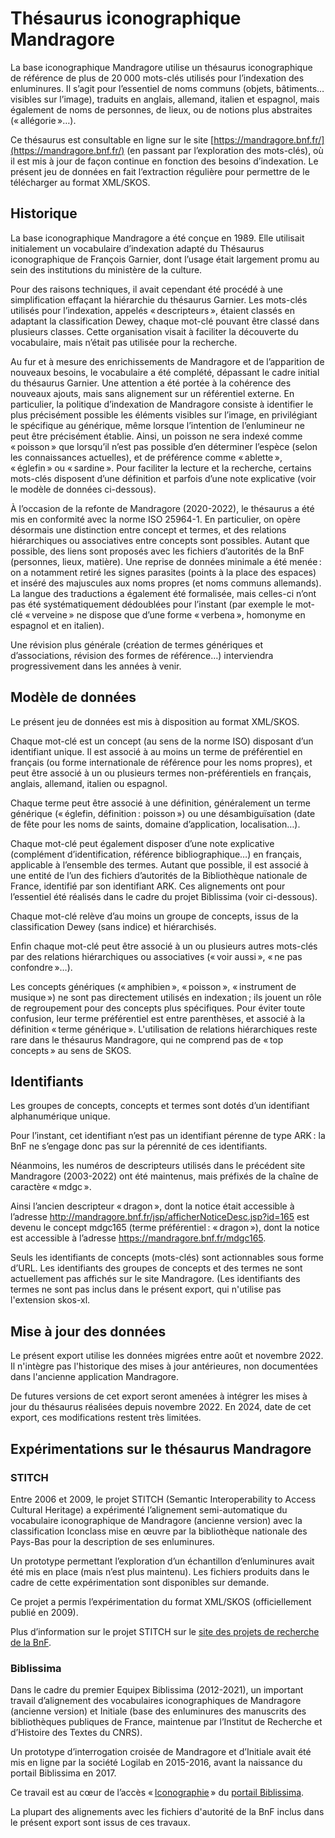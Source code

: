 # Thésaurus iconographique Mandragore 

La base iconographique Mandragore utilise un thésaurus iconographique de référence de plus de 20 000 mots-clés utilisés pour l’indexation des enluminures. Il s’agit pour l’essentiel de noms communs (objets, bâtiments… visibles sur l’image), traduits en anglais, allemand, italien et espagnol, mais également de noms de personnes, de lieux, ou de notions plus abstraites (« allégorie »…). 

Ce thésaurus est consultable en ligne sur le site [https://mandragore.bnf.fr/](https://mandragore.bnf.fr/) (en passant par l’exploration des mots-clés), où il est mis à jour de façon continue en fonction des besoins d’indexation. Le présent jeu de données en fait l’extraction régulière pour permettre de le télécharger au format XML/SKOS. 

## Historique 

La base iconographique Mandragore a été conçue en 1989. Elle utilisait initialement un vocabulaire d’indexation adapté du Thésaurus iconographique de François Garnier, dont l’usage était largement promu au sein des institutions du ministère de la culture. 

Pour des raisons techniques, il avait cependant été procédé à une simplification effaçant la hiérarchie du thésaurus Garnier. Les mots-clés utilisés pour l’indexation, appelés « descripteurs », étaient classés en adaptant la classification Dewey, chaque mot-clé pouvant être classé dans plusieurs classes. Cette organisation visait à faciliter la découverte du vocabulaire, mais n’était pas utilisée pour la recherche. 

Au fur et à mesure des enrichissements de Mandragore et de l’apparition de nouveaux besoins, le vocabulaire a été complété, dépassant le cadre initial du thésaurus Garnier. Une attention a été portée à la cohérence des nouveaux ajouts, mais sans alignement sur un référentiel externe. En particulier, la politique d’indexation de Mandragore consiste à identifier le plus précisément possible les éléments visibles sur l’image, en privilégiant le spécifique au générique, même lorsque l’intention de l’enlumineur ne peut être précisément établie. Ainsi, un poisson ne sera indexé comme « poisson » que lorsqu’il n’est pas possible d’en déterminer l’espèce (selon les connaissances actuelles), et de préférence comme « ablette », « églefin » ou « sardine ». Pour faciliter la lecture et la recherche, certains mots-clés disposent d’une définition et parfois d’une note explicative (voir le modèle de données ci-dessous). 

À l’occasion de la refonte de Mandragore (2020-2022), le thésaurus a été mis en conformité avec la norme ISO 25964-1. En particulier, on opère désormais une distinction entre concept et termes, et des relations hiérarchiques ou associatives entre concepts sont possibles. Autant que possible, des liens sont proposés avec les fichiers d’autorités de la BnF (personnes, lieux, matière). Une reprise de données minimale a été menée : on a notamment retiré les signes parasites (points à la place des espaces) et inséré des majuscules aux noms propres (et noms communs allemands). La langue des traductions a également été formalisée, mais celles-ci n’ont pas été systématiquement dédoublées pour l’instant (par exemple le mot-clé « verveine » ne dispose que d’une forme « verbena », homonyme en espagnol et en italien). 

Une révision plus générale (création de termes génériques et d’associations, révision des formes de référence…) interviendra progressivement dans les années à venir. 

## Modèle de données 

Le présent jeu de données est mis à disposition au format XML/SKOS. 

Chaque mot-clé est un concept (au sens de la norme ISO) disposant d’un identifiant unique. Il est associé à au moins un terme de préférentiel en français (ou forme internationale de référence pour les noms propres), et peut être associé à un ou plusieurs termes non-préférentiels en français, anglais, allemand, italien ou espagnol. 

Chaque terme peut être associé à une définition, généralement un terme générique (« églefin, définition : poisson ») ou une désambiguïsation (date de fête pour les noms de saints, domaine d’application, localisation…). 

Chaque mot-clé peut également disposer d’une note explicative (complément d’identification, référence bibliographique…) en français, applicable à l’ensemble des termes. Autant que possible, il est associé à une entité de l’un des fichiers d’autorités de la Bibliothèque nationale de France, identifié par son identifiant ARK. Ces alignements ont pour l’essentiel été réalisés dans le cadre du projet Biblissima (voir ci-dessous). 

Chaque mot-clé relève d’au moins un groupe de concepts, issus de la classification Dewey (sans indice) et hiérarchisés. 

Enfin chaque mot-clé peut être associé à un ou plusieurs autres mots-clés par des relations hiérarchiques ou associatives (« voir aussi », « ne pas confondre »…). 

Les concepts génériques (« amphibien », « poisson », « instrument de musique ») ne sont pas directement utilisés en indexation ; ils jouent un rôle de regroupement pour des concepts plus spécifiques. Pour éviter toute confusion, leur terme préférentiel est entre parenthèses, et associé à la définition « terme générique ». L'utilisation de relations hiérarchiques reste rare dans le thésaurus Mandragore, qui ne comprend pas de « top concepts » au sens de SKOS.

## Identifiants 

Les groupes de concepts, concepts et termes sont dotés d’un identifiant alphanumérique unique. 

Pour l’instant, cet identifiant n’est pas un identifiant pérenne de type ARK : la BnF ne s’engage donc pas sur la pérennité de ces identifiants. 

Néanmoins, les numéros de descripteurs utilisés dans le précédent site Mandragore (2003-2022) ont été maintenus, mais préfixés de la chaîne de caractère « mdgc ». 

Ainsi l’ancien descripteur « dragon », dont la notice était accessible à l’adresse http://mandragore.bnf.fr/jsp/afficherNoticeDesc.jsp?id=165 est devenu le concept mdgc165 (terme préférentiel : « dragon »), dont la notice est accessible à l’adresse https://mandragore.bnf.fr/mdgc165. 

Seuls les identifiants de concepts (mots-clés) sont actionnables sous forme d’URL. Les identifiants des groupes de concepts et des termes ne sont actuellement pas affichés sur le site Mandragore. (Les identifiants des termes ne sont pas inclus dans le présent export, qui n'utilise pas l'extension skos-xl.

## Mise à jour des données

Le présent export utilise les données migrées entre août et novembre 2022. Il n'intègre pas l'historique des mises à jour antérieures, non documentées dans l'ancienne application Mandragore.

De futures versions de cet export seront amenées à intégrer les mises à jour du thésaurus réalisées depuis novembre 2022. En 2024, date de cet export, ces modifications restent très limitées.

## Expérimentations sur le thésaurus Mandragore

### STITCH 

Entre 2006 et 2009, le projet STITCH (Semantic Interoperability to Access Cultural Heritage) a expérimenté l’alignement semi-automatique du vocabulaire iconographique de Mandragore (ancienne version) avec la classification Iconclass mise en œuvre par la bibliothèque nationale des Pays-Bas pour la description de ses enluminures. 

Un prototype permettant l’exploration d’un échantillon d’enluminures avait été mis en place (mais n’est plus maintenu). Les fichiers produits dans le cadre de cette expérimentation sont disponibles sur demande. 

Ce projet a permis l’expérimentation du format XML/SKOS (officiellement publié en 2009). 

Plus d’information sur le projet STITCH sur le [site des projets de recherche de la BnF](https://actions-recherche.bnf.fr/bnf/anirw3.nsf/IX01/A2014000409_stitch-semantic-interoperability-to-access-cultural-heritage). 

### Biblissima 

Dans le cadre du premier Equipex Biblissima (2012-2021), un important travail d’alignement des vocabulaires iconographiques de Mandragore (ancienne version) et Initiale (base des enluminures des manuscrits des bibliothèques publiques de France, maintenue par l’Institut de Recherche et d’Histoire des Textes du CNRS). 

Un prototype d’interrogation croisée de Mandragore et d’Initiale avait été mis en ligne par la société Logilab en 2015-2016, avant la naissance du portail Biblissima en 2017. 

Ce travail est au cœur de l’accès « [Iconographie](https://portail.biblissima.fr/fr/iconography) » du [portail Biblissima](https://portail.biblissima.fr/).

La plupart des alignements avec les fichiers d'autorité de la BnF inclus dans le présent export sont issus de ces travaux.
